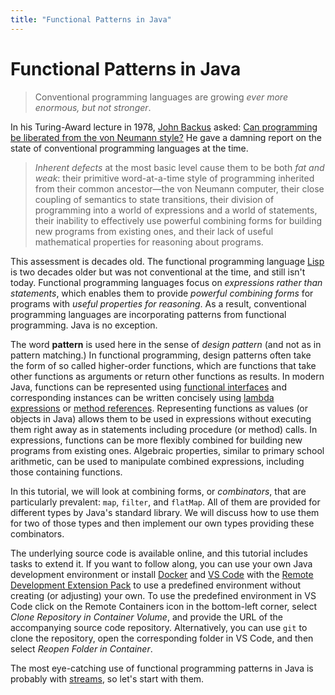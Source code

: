 ```yaml
---
title: "Functional Patterns in Java"
---
```


# Functional Patterns in Java

> Conventional programming languages are growing *ever more enormous, but not stronger*.

In his Turing-Award lecture in 1978,
[John Backus](https://en.wikipedia.org/wiki/John_Backus)
asked:
[Can programming be liberated from the von Neumann style?](https://www.thocp.net/biographies/papers/backus_turingaward_lecture.pdf)
He gave a damning report on the state of conventional programming languages at the time.

> *Inherent defects* at the most basic level cause them to be both *fat and weak*:
> their primitive word-at-a-time style of programming
> inherited from their common ancestor—the von Neumann computer,
> their close coupling of semantics to state transitions,
> their division of programming into a world of expressions and a world of statements,
> their inability to effectively use powerful combining forms
> for building new programs from existing ones,
> and their lack of useful mathematical properties for reasoning about programs.

This assessment is decades old.
The functional programming language
[Lisp](https://en.wikipedia.org/wiki/Lisp_(programming_language))
is two decades older but was not conventional at the time, and still isn't today.
Functional programming languages focus on *expressions rather than statements*,
which enables them to provide *powerful combining forms* for programs
with *useful properties for reasoning*.
As a result, conventional programming languages are incorporating patterns
from functional programming.
Java is no exception.

The word __pattern__ is used here in the sense of *design pattern* 
(and not as in pattern matching.)
In functional programming, design patterns often take the form of so called 
higher-order functions, which are functions that take other functions as arguments
or return other functions as results.
In modern Java, functions can be represented using 
[functional interfaces](https://docs.oracle.com/javase/specs/jls/se14/html/jls-9.html#jls-9.8)
and corresponding instances can be written concisely using
[lambda expressions](https://docs.oracle.com/javase/tutorial/java/javaOO/lambdaexpressions.html)
or 
[method references](https://docs.oracle.com/javase/tutorial/java/javaOO/methodreferences.html).
Representing functions as values (or objects in Java) allows them to be used in expressions
without executing them right away as in statements including procedure (or method) calls.
In expressions, functions can be more flexibly combined 
for building new programs from existing ones.
Algebraic properties, similar to primary school arithmetic, 
can be used to manipulate combined expressions, including those containing functions.

In this tutorial, we will look at combining forms, or *combinators*,
that are particularly prevalent: `map`, `filter`, and `flatMap`.
All of them are provided for different types by Java's standard library.
We will discuss how to use them for two of those types and then 
implement our own types providing these combinators.

The underlying source code is available online, 
and this tutorial includes tasks to extend it.
If you want to follow along, you can use your own Java development environment
or install
[Docker](https://docs.docker.com/get-docker/)
and
[VS Code](https://code.visualstudio.com/download)
with the
[Remote Development Extension Pack](https://marketplace.visualstudio.com/items?itemName=ms-vscode-remote.vscode-remote-extensionpack)
to use a predefined environment without creating (or adjusting) your own.
To use the predefined environment in VS Code
click on the Remote Containers icon in the bottom-left corner,
select *Clone Repository in Container Volume*,
and provide the URL of the accompanying source code repository.
Alternatively, you can use `git` to clone the repository,
open the corresponding folder in VS Code,
and then select *Reopen Folder in Container*.

The most eye-catching use of functional programming patterns in Java is probably with
[streams](docs/streams/), so let's start with them.
